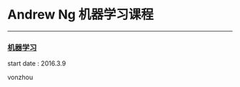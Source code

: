 # Andrew Ng 机器学习课程
---

### [机器学习](http://open.163.com/special/opencourse/machinelearning.html)


start date : 2016.3.9

vonzhou
